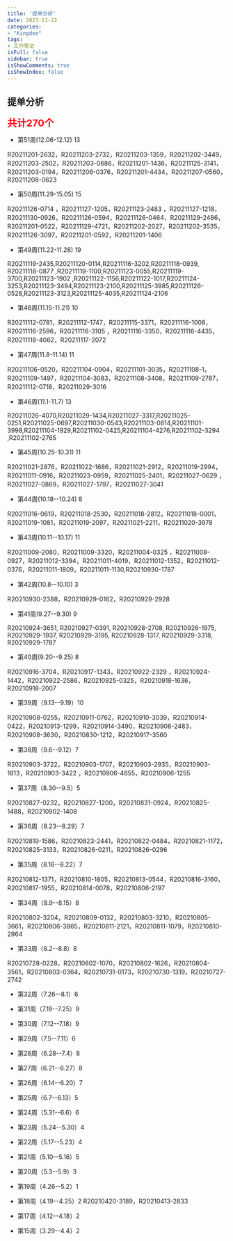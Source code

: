 ```yaml
---
title: '提单分析'
date: 2021-11-22
categories:
- "Kingdee"
tags:
- 工作笔记
isFull: false 
sidebar: true
isShowComments: true
isShowIndex: false
---
```


## 提单分析  

<span style="color:red;font-weight:bolder;font-size:22px">共计270个</span>

- 第51周(12.06-12.12) 13

R20211201-2632，R20211203-2732，R20211203-1359，R20211202-3449，R20211203-2502，R20211203-0686，R20211201-1436，R20211125-3141，R20211203-0194，R20211206-0376，R20211201-4434，R20211207-0560，R20211208-0623 

- 第50周(11.29-15.05) 15

R20211126-0714 ，R20211127-1205，R20211123-2483 ，R20211127-1218，R20211130-0926，R20211126-0594，R20211126-0464，R20211129-2486，R20211201-0522，R20211129-4721，R20211202-2027，R20211202-3535， R20211126-3097，R20211201-0592，R20211201-1406

- 第49周(11.22-11.28) 19

R20211119-2435,R20211120-0114,R20211116-3202,R20211118-0939, R20211118-0877 ,R20211119-1100,R20211123-0055,R20211119-3700,R20211123-1902 ,R20211122-1156,R20211122-1017,R20211124-3253,R20211123-3494,R20211123-2100,R20211125-3985,R20211126-0528,R20211123-3123,R20211125-4035,R20211124-2106

- 第48周(11.15-11.21) 10

R20211112-0781，R20211112-1747，R20211115-3371，R20211116-1008，R20211116-2596，R20211116-3105	，R20211116-3350，R20211116-4435，R20211118-4062，R20211117-2072

- 第47周(11.8-11.14) 11

R20211106-0520，R20211104-0904，R20211101-3035，R20211108-1，R20211109-1497，R20211104-3083，R20211108-3408，R20211109-2787，R20211112-0718，R20211029-3016

- 第46周(11.1-11.7) 13

R20211026-4070,R20211029-1434,R20211027-3317,R20211025-0251,R20211025-0697,R20211030-0543,R20211103-0814,R20211101-3998,R20211104-1929,R20211102-0425,R20211104-4276,R20211102-3294 ,R20211102-2765 

- 第45周(10.25-10.31) 11

R20211021-2876，R20211022-1686，R20211021-2912，R20211019-2994，R20211011-0916，R20211023-0959，R20211025-2401，R20211027-0629 ，R20211027-0869，R20211027-1797，R20211027-3041

- 第44周(10.18--10.24) 8

R20211016-0619，R20211018-2530，R20211018-2812，R20211018-0001，R20211019-1081，R20211019-2097，R20211021-2211，R20211020-3978

- 第43周(10.11--10.17) 11

R20211009-2080，R20211009-3320，R20211004-0325 ，R20211008-0927，R20211012-3394，R20211011-4019，R20211012-1352，R20211012-0376，R20211011-1809，R20211011-1130,R20210930-1787

- 第42周(10.8--10.10) 3

R20210930-2388，R20210929-0162，R20210929-2928

- 第41周(9.27--9.30) 9

R20210924-3651, R20210927-0391, R20210928-2708, R20210926-1975, R20210929-1937, R20210929-3195, R20210928-1317, R20210929-3318, R20210929-1787

- 第40周(9.20--9.25) 8

R20210916-3704，R20210917-1343，R20210922-2329 ，R20210924-1442，R20210922-2586，R20210925-0325，R20210918-1636，R20210918-2007

- 第39周（9.13--9.19）10

R20210908-0255，R20210911-0762，R20210910-3039，R20210914-0422，R20210913-1299，R20210914-3490，R20210908-2483，R20210908-3630，R20210830-1212，R20210917-3560

- 第38周（9.6--9.12）7

R20210903-3722，R20210903-1707，R20210903-2935，R20210903-1813，R20210903-3422	，R20210906-4655，R20210906-1255

- 第37周（8.30--9.5）5

R20210827-0232，R20210827-1200，R20210831-0924，R20210825-1488，R20210902-1408

- 第36周（8.23--8.29）7

R20210819-1586，R20210823-2441，R20210822-0484，R20210821-1172，R20210825-3133，R20210826-0211，R20210826-0296

- 第35周（8.16--8.22）7

R20210812-1371，R20210810-1805，R20210813-0544，R20210816-3160，R20210817-1955，R20210814-0078，R20210806-2197

- 第34周（8.9--8.15）8

R20210802-3204，R20210809-0132，R20210803-3210，R20210805-3661，R20210806-3865，R20210811-2121，R20210811-1079，R20210810-2964

- 第33周（8.2--8.8）8

R20210728-0228，R20210802-1070，R20210802-1626，R20210804-3561，R20210803-0364，R20210731-0173，R20210730-1319，R20210727-2742

- 第32周（7.26--8.1）6

- 第31周（7.19--7.25）9

- 第30周（7.12--7.18）9

- 第29周（7.5--7.11）6

- 第28周（6.28--7.4）8

- 第27周（6.21--6.27）8

- 第26周（6.14--6.20）7

- 第25周（6.7--6.13）5

- 第24周（5.31--6.6）6

- 第23周（5.24--5.30）4

- 第22周（5.17--5.23）4

- 第21周（5.10--5.16）5

- 第20周（5.3--5.9）3

- 第19周（4.26--5.2）1

- 第18周（4.19--4.25）2
R20210420-3189，R20210413-2833

- 第17周（4.12--4.18）2

- 第15周（3.29--4.4）2